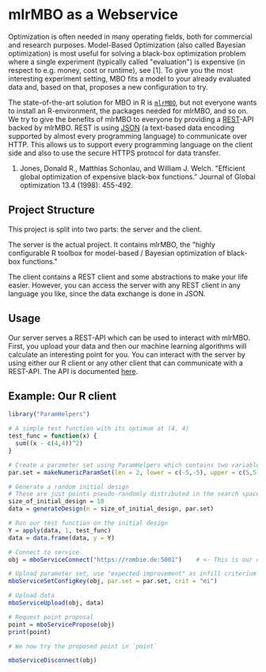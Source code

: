 # mlrMBO as a Webservice

Optimization is often needed in many operating fields, both for commercial and research purposes.
Model-Based Optimization (also called Bayesian optimization) is most useful for solving a black-box optimization problem where a single experiment (typically called "evaluation") is expensive (in respect to e.g. money, cost or runtime), see [1].
To give you the most interesting experiment setting, MBO fits a model to your already evaluated data and, based on that, proposes a new configuration to try.

The state-of-the-art solution for MBO in R is [`mlrMBO`](https://github.com/mlr-org/mlrMBO), but not everyone wants to install an R-environment, the packages needed for mlrMBO, and so on.
We try to give the benefits of mlrMBO to everyone by providing a [REST](https://en.wikipedia.org/wiki/Representational_state_transfer)-API backed by mlrMBO.
REST is using [JSON](https://en.wikipedia.org/wiki/JSON) (a text-based data encoding supported by almost every programming language) to communicate over HTTP.
This allows us to support every programming language on the client side and also to use the secure HTTPS protocol for data transfer.

1. Jones, Donald R., Matthias Schonlau, and William J. Welch. "Efficient global optimization of expensive black-box functions." Journal of Global optimization 13.4 (1998): 455-492.

## Project Structure

This project is split into two parts: the server and the client.

The server is the actual project.
It contains mlrMBO, the "highly configurable R toolbox for model-based / Bayesian optimization of black-box functions."

The client contains a REST client and some abstractions to make your life easier.
However, you can access the server with any REST client in any language you like, since the data exchange is done in JSON.

## Usage

Our server serves a REST-API which can be used to interact with mlrMBO.
First, you upload your data and then our machine learning algorithms will calculate an interesting point for you.
You can interact with the server by using either our R client or any other client that can communicate with a REST-API.
The API is documented [here](server/API_DOCS.md).

## Example: Our R client

```r
library("ParamHelpers")

# A simple test function with its optimum at (4, 4)
test_func = function(x) {
  sum((x - c(4,4))^2)
}

# Create a parameter set using ParamHelpers which contains two variables from -5 to 5
par.set = makeNumericParamSet(len = 2, lower = c(-5,-5), upper = c(5,5))

# Generate a random initial design
# These are just points pseudo-randomly distributed in the search space
size_of_initial_design = 10
data = generateDesign(n = size_of_initial_design, par.set)

# Run our test function on the initial design
Y = apply(data, 1, test_func)
data = data.frame(data, y = Y)

# Connect to service
obj = mboServiceConnect("https://rombie.de:5001")    # <- This is our open, free-to-use server.

# Upload parameter set, use "expected improvement" as infill criterium
mboServiceSetConfigKey(obj, par.set = par.set, crit = "ei")

# Upload data
mboServiceUpload(obj, data)

# Request point proposal
point = mboServicePropose(obj)
print(point)

# We now try the proposed point in `point`

mboServiceDisconnect(obj)
```
